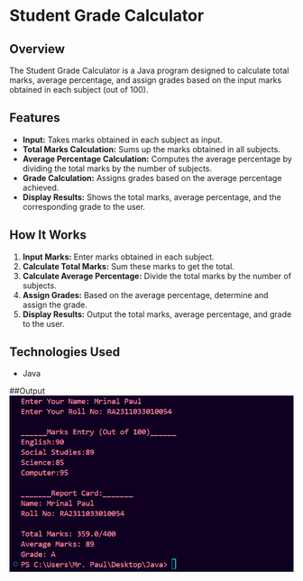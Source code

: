 # Student Grade Calculator

## Overview
The Student Grade Calculator is a Java program designed to calculate total marks, average percentage, and assign grades based on the input marks obtained in each subject (out of 100).

## Features
- **Input:** Takes marks obtained in each subject as input.
- **Total Marks Calculation:** Sums up the marks obtained in all subjects.
- **Average Percentage Calculation:** Computes the average percentage by dividing the total marks by the number of subjects.
- **Grade Calculation:** Assigns grades based on the average percentage achieved.
- **Display Results:** Shows the total marks, average percentage, and the corresponding grade to the user.

## How It Works
1. **Input Marks:** Enter marks obtained in each subject.
2. **Calculate Total Marks:** Sum these marks to get the total.
3. **Calculate Average Percentage:** Divide the total marks by the number of subjects.
4. **Assign Grades:** Based on the average percentage, determine and assign the grade.
5. **Display Results:** Output the total marks, average percentage, and grade to the user.

## Technologies Used
- Java

##Output
![Output](4.png)
